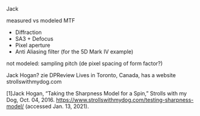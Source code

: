 
Jack 

measured vs modeled MTF
- Diffraction
- SA3 + Defocus
- Pixel aperture
- Anti Aliasing filter (for the 5D Mark IV example)

not modeled: sampling pitch (de pixel spacing of form factor?)


Jack Hogan? zie DPReview Lives in Toronto, Canada, has a website strollswithmydog.com


[1]Jack Hogan, “Taking the Sharpness Model for a Spin,” Strolls with my Dog, Oct. 04, 2016. https://www.strollswithmydog.com/testing-sharpness-model/ (accessed Jan. 13, 2021).

